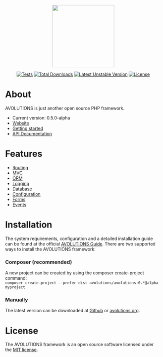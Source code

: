 <p align="center"><img src="http://avolutions.org/image/logo.png" width="200"></p>

<p align="center">
  <a href="https://github.com/avolutions/avolutions/actions"><img src="https://github.com/avolutions/avolutions/workflows/Tests/badge.svg" alt="Tests"></a>  
  <a href="https://packagist.org/packages/avolutions/avolutions"><img src="https://poser.pugx.org/avolutions/avolutions/downloads.svg" alt="Total Downloads"></a>  
  <a href="https://packagist.org/packages/avolutions/avolutions"><img src="https://poser.pugx.org/avolutions/avolutions/v/unstable.svg" alt="Latest Unstable Version"></a>
  <a href="https://packagist.org/packages/avolutions/avolutions"><img src="https://poser.pugx.org/avolutions/avolutions/license.svg" alt="License"></a>
</p>

# About
AVOLUTIONS is just another open source PHP framework. 

* Current version: 0.5.0-alpha
* [Website](https://avolutions.org)
* [Getting started](https://avolutions.org/guide)
* [API Documentation](https://avolutions.org/api)

# Features
* [Routing](https://avolutions.org/guide/routing)
* [MVC](https://avolutions.org/guide/view)
* [ORM](https://avolutions.org/guide/model)
* [Logging](https://avolutions.org/guide/logging)
* [Database](https://avolutions.org/guide/query)
* [Configuration](https://avolutions.org/guide/config)
* [Forms](https://avolutions.org/guide/form)
* [Events](https://avolutions.org/guide/events)

# Installation
The system requirements, configuration and a detailed installation guide can be found at the official [AVOLUTIONS Guide](http://avolutions.org/guide/installation).
There are two supported ways to install the AVOLUTIONS framework:

### Composer (recommended)
A new project can be created by using the composer create-project command:  
```composer create-project --prefer-dist avolutions/avolutions:0.*@alpha myproject```

### Manually
The latest version can be downloaded at [Github](https://github.com/avolutions/avolutions/archive/v0.5.0-alpha.zip) or [avolutions.org](http://avolutions.org/download/avolutions-0.5.0-alpha.zip).

# License
The AVOLUTIONS framework is an open source software licensed under the [MIT license](https://github.com/avolutions/avolutions/blob/master/LICENSE).

